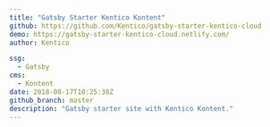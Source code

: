 ```yaml
---
title: "Gatsby Starter Kentico Kontent"
github: https://github.com/Kentico/gatsby-starter-kentico-cloud
demo: https://gatsby-starter-kentico-cloud.netlify.com/
author: Kentico

ssg:
  - Gatsby
cms:
  - Kontent
date: 2018-08-17T10:25:38Z
github_branch: master
description: "Gatsby starter site with Kentico Kontent."
---
```


